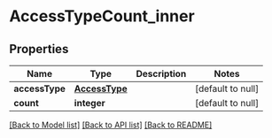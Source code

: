 # AccessTypeCount_inner

## Properties
Name | Type | Description | Notes
------------ | ------------- | ------------- | -------------
**accessType** | [**AccessType**](AccessType.md) |  | [default to null]
**count** | **integer** |  | [default to null]

[[Back to Model list]](../README.md#documentation-for-models) [[Back to API list]](../README.md#documentation-for-api-endpoints) [[Back to README]](../README.md)


